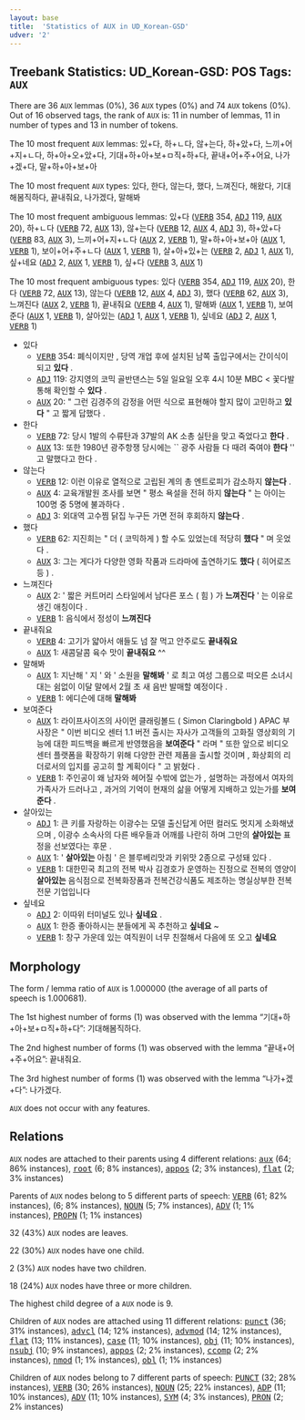 ```yaml
---
layout: base
title:  'Statistics of AUX in UD_Korean-GSD'
udver: '2'
---
```


## Treebank Statistics: UD_Korean-GSD: POS Tags: `AUX`

There are 36 `AUX` lemmas (0%), 36 `AUX` types (0%) and 74 `AUX` tokens (0%).
Out of 16 observed tags, the rank of `AUX` is: 11 in number of lemmas, 11 in number of types and 13 in number of tokens.

The 10 most frequent `AUX` lemmas: 있+다, 하+ㄴ다, 않+는다, 하+았+다, 느끼+어+지+ㄴ다, 하+아+오+았+다, 기대+하+아+보+ㅁ직+하+다, 끝내+어+주+어요, 나가+겠+다, 말+하+아+보+아

The 10 most frequent `AUX` types:  있다, 한다, 않는다, 했다, 느껴진다, 해왔다, 기대해봄직하다, 끝내줘요, 나가겠다, 말해봐

The 10 most frequent ambiguous lemmas: 있+다 (<tt><a href="ko_gsd-pos-VERB.html">VERB</a></tt> 354, <tt><a href="ko_gsd-pos-ADJ.html">ADJ</a></tt> 119, <tt><a href="ko_gsd-pos-AUX.html">AUX</a></tt> 20), 하+ㄴ다 (<tt><a href="ko_gsd-pos-VERB.html">VERB</a></tt> 72, <tt><a href="ko_gsd-pos-AUX.html">AUX</a></tt> 13), 않+는다 (<tt><a href="ko_gsd-pos-VERB.html">VERB</a></tt> 12, <tt><a href="ko_gsd-pos-AUX.html">AUX</a></tt> 4, <tt><a href="ko_gsd-pos-ADJ.html">ADJ</a></tt> 3), 하+았+다 (<tt><a href="ko_gsd-pos-VERB.html">VERB</a></tt> 83, <tt><a href="ko_gsd-pos-AUX.html">AUX</a></tt> 3), 느끼+어+지+ㄴ다 (<tt><a href="ko_gsd-pos-AUX.html">AUX</a></tt> 2, <tt><a href="ko_gsd-pos-VERB.html">VERB</a></tt> 1), 말+하+아+보+아 (<tt><a href="ko_gsd-pos-AUX.html">AUX</a></tt> 1, <tt><a href="ko_gsd-pos-VERB.html">VERB</a></tt> 1), 보이+어+주+ㄴ다 (<tt><a href="ko_gsd-pos-AUX.html">AUX</a></tt> 1, <tt><a href="ko_gsd-pos-VERB.html">VERB</a></tt> 1), 살+아+있+는 (<tt><a href="ko_gsd-pos-VERB.html">VERB</a></tt> 2, <tt><a href="ko_gsd-pos-ADJ.html">ADJ</a></tt> 1, <tt><a href="ko_gsd-pos-AUX.html">AUX</a></tt> 1), 싶+네요 (<tt><a href="ko_gsd-pos-ADJ.html">ADJ</a></tt> 2, <tt><a href="ko_gsd-pos-AUX.html">AUX</a></tt> 1, <tt><a href="ko_gsd-pos-VERB.html">VERB</a></tt> 1), 싶+다 (<tt><a href="ko_gsd-pos-VERB.html">VERB</a></tt> 3, <tt><a href="ko_gsd-pos-AUX.html">AUX</a></tt> 1)

The 10 most frequent ambiguous types:  있다 (<tt><a href="ko_gsd-pos-VERB.html">VERB</a></tt> 354, <tt><a href="ko_gsd-pos-ADJ.html">ADJ</a></tt> 119, <tt><a href="ko_gsd-pos-AUX.html">AUX</a></tt> 20), 한다 (<tt><a href="ko_gsd-pos-VERB.html">VERB</a></tt> 72, <tt><a href="ko_gsd-pos-AUX.html">AUX</a></tt> 13), 않는다 (<tt><a href="ko_gsd-pos-VERB.html">VERB</a></tt> 12, <tt><a href="ko_gsd-pos-AUX.html">AUX</a></tt> 4, <tt><a href="ko_gsd-pos-ADJ.html">ADJ</a></tt> 3), 했다 (<tt><a href="ko_gsd-pos-VERB.html">VERB</a></tt> 62, <tt><a href="ko_gsd-pos-AUX.html">AUX</a></tt> 3), 느껴진다 (<tt><a href="ko_gsd-pos-AUX.html">AUX</a></tt> 2, <tt><a href="ko_gsd-pos-VERB.html">VERB</a></tt> 1), 끝내줘요 (<tt><a href="ko_gsd-pos-VERB.html">VERB</a></tt> 4, <tt><a href="ko_gsd-pos-AUX.html">AUX</a></tt> 1), 말해봐 (<tt><a href="ko_gsd-pos-AUX.html">AUX</a></tt> 1, <tt><a href="ko_gsd-pos-VERB.html">VERB</a></tt> 1), 보여준다 (<tt><a href="ko_gsd-pos-AUX.html">AUX</a></tt> 1, <tt><a href="ko_gsd-pos-VERB.html">VERB</a></tt> 1), 살아있는 (<tt><a href="ko_gsd-pos-ADJ.html">ADJ</a></tt> 1, <tt><a href="ko_gsd-pos-AUX.html">AUX</a></tt> 1, <tt><a href="ko_gsd-pos-VERB.html">VERB</a></tt> 1), 싶네요 (<tt><a href="ko_gsd-pos-ADJ.html">ADJ</a></tt> 2, <tt><a href="ko_gsd-pos-AUX.html">AUX</a></tt> 1, <tt><a href="ko_gsd-pos-VERB.html">VERB</a></tt> 1)


* 있다
  * <tt><a href="ko_gsd-pos-VERB.html">VERB</a></tt> 354: 폐식이지만 , 당역 개업 후에 설치된 남쪽 출입구에서는 간이식이 되고 <b>있다</b> .
  * <tt><a href="ko_gsd-pos-ADJ.html">ADJ</a></tt> 119: 강지영의 코믹 골반댄스는 5일 일요일 오후 4시 10분 MBC < 꽃다발 통해 확인할 수 <b>있다</b> .
  * <tt><a href="ko_gsd-pos-AUX.html">AUX</a></tt> 20: " 그런 김경주의 감정을 어떤 식으로 표현해야 할지 많이 고민하고 <b>있다</b> " 고 짧게 답했다 .
* 한다
  * <tt><a href="ko_gsd-pos-VERB.html">VERB</a></tt> 72: 당시 1발의 수류탄과 37발의 AK 소총 실탄을 맞고 죽었다고 <b>한다</b> .
  * <tt><a href="ko_gsd-pos-AUX.html">AUX</a></tt> 13: 또한 1980년 광주항쟁 당시에는 `` 광주 사람들 다 때려 죽여야 <b>한다</b> '' 고 말했다고 한다 .
* 않는다
  * <tt><a href="ko_gsd-pos-VERB.html">VERB</a></tt> 12: 이런 이유로 열적으로 고립된 계의 총 엔트로피가 감소하지 <b>않는다</b> .
  * <tt><a href="ko_gsd-pos-AUX.html">AUX</a></tt> 4: 교육개발원 조사를 보면 " 평소 욕설을 전혀 하지 <b>않는다</b> " 는 아이는 100명 중 5명에 불과하다 .
  * <tt><a href="ko_gsd-pos-ADJ.html">ADJ</a></tt> 3: 외대역 고수찜 닭집 누구든 가면 전혀 후회하지 <b>않는다</b> .
* 했다
  * <tt><a href="ko_gsd-pos-VERB.html">VERB</a></tt> 62: 지진희는 " 더 ( 코믹하게 ) 할 수도 있었는데 적당히 <b>했다</b> " 며 웃었다 .
  * <tt><a href="ko_gsd-pos-AUX.html">AUX</a></tt> 3: 그는 게다가 다양한 영화 작품과 드라마에 출연하기도 <b>했다</b> ( 히어로즈 등 ) .
* 느껴진다
  * <tt><a href="ko_gsd-pos-AUX.html">AUX</a></tt> 2: ' 짧은 커트머리 스타일에서 남다른 포스 ( 힘 ) 가 <b>느껴진다</b> ' 는 이유로 생긴 애칭이다 .
  * <tt><a href="ko_gsd-pos-VERB.html">VERB</a></tt> 1: 음식에서 정성이 <b>느껴진다</b>
* 끝내줘요
  * <tt><a href="ko_gsd-pos-VERB.html">VERB</a></tt> 4: 고기가 얇아서 애들도 넘 잘 먹고 안주로도 <b>끝내줘요</b>
  * <tt><a href="ko_gsd-pos-AUX.html">AUX</a></tt> 1: 새콤달콤 육수 맛이 <b>끝내줘요</b> ^^
* 말해봐
  * <tt><a href="ko_gsd-pos-AUX.html">AUX</a></tt> 1: 지난해 ' 지 ' 와 ' 소원을 <b>말해봐</b> ' 로 최고 여성 그룹으로 떠오른 소녀시대는 쉼없이 이달 말에서 2월 초 새 음반 발매할 예정이다 .
  * <tt><a href="ko_gsd-pos-VERB.html">VERB</a></tt> 1: 에디슨에 대해 <b>말해봐</b>
* 보여준다
  * <tt><a href="ko_gsd-pos-AUX.html">AUX</a></tt> 1: 라이프사이즈의 사이먼 클래링볼드 ( Simon Claringbold ) APAC 부사장은 " 이번 비디오 센터 1.1 버전 출시는 자사가 고객들의 고화질 영상회의 기능에 대한 피드백을 빠르게 반영했음을 <b>보여준다</b> " 라며 " 또한 앞으로 비디오 센터 플랫폼을 확장하기 위해 다양한 관련 제품을 출시할 것이며 , 화상회의 리더로서의 입지를 공고히 할 계획이다 " 고 밝혔다 .
  * <tt><a href="ko_gsd-pos-VERB.html">VERB</a></tt> 1: 주인공이 왜 남자와 헤어질 수밖에 없는가 , 설명하는 과정에서 여자의 가족사가 드러나고 , 과거의 기억이 현재의 삶을 어떻게 지배하고 있는가를 <b>보여준다</b> .
* 살아있는
  * <tt><a href="ko_gsd-pos-ADJ.html">ADJ</a></tt> 1: 큰 키를 자랑하는 이광수는 모델 출신답게 어떤 컬러도 멋지게 소화해냈으며 , 이광수 소속사의 다른 배우들과 어깨를 나란히 하며 그만의 <b>살아있는</b> 표정을 선보였다는 후문 .
  * <tt><a href="ko_gsd-pos-AUX.html">AUX</a></tt> 1: ' <b>살아있는</b> 아침 ' 은 블루베리맛과 키위맛 2종으로 구성돼 있다 .
  * <tt><a href="ko_gsd-pos-VERB.html">VERB</a></tt> 1: 대한민국 최고의 전복 박사 김경호가 운영하는 진정으로 전복의 영양이 <b>살아있는</b> 음식점으로 전복화장품과 전복건강식품도 제조하는 명실상부한 전복 전문 기업입니다
* 싶네요
  * <tt><a href="ko_gsd-pos-ADJ.html">ADJ</a></tt> 2: 이따위 터미널도 있나 <b>싶네요</b> .
  * <tt><a href="ko_gsd-pos-AUX.html">AUX</a></tt> 1: 한증 좋아하시는 분들에게 꼭 추천하고 <b>싶네요</b> ~
  * <tt><a href="ko_gsd-pos-VERB.html">VERB</a></tt> 1: 창구 가운데 있는 여직원이 너무 친절해서 다음에 또 오고 <b>싶네요</b>

## Morphology

The form / lemma ratio of `AUX` is 1.000000 (the average of all parts of speech is 1.000681).

The 1st highest number of forms (1) was observed with the lemma “기대+하+아+보+ㅁ직+하+다”: 기대해봄직하다.

The 2nd highest number of forms (1) was observed with the lemma “끝내+어+주+어요”: 끝내줘요.

The 3rd highest number of forms (1) was observed with the lemma “나가+겠+다”: 나가겠다.

`AUX` does not occur with any features.


## Relations

`AUX` nodes are attached to their parents using 4 different relations: <tt><a href="ko_gsd-dep-aux.html">aux</a></tt> (64; 86% instances), <tt><a href="ko_gsd-dep-root.html">root</a></tt> (6; 8% instances), <tt><a href="ko_gsd-dep-appos.html">appos</a></tt> (2; 3% instances), <tt><a href="ko_gsd-dep-flat.html">flat</a></tt> (2; 3% instances)

Parents of `AUX` nodes belong to 5 different parts of speech: <tt><a href="ko_gsd-pos-VERB.html">VERB</a></tt> (61; 82% instances),  (6; 8% instances), <tt><a href="ko_gsd-pos-NOUN.html">NOUN</a></tt> (5; 7% instances), <tt><a href="ko_gsd-pos-ADV.html">ADV</a></tt> (1; 1% instances), <tt><a href="ko_gsd-pos-PROPN.html">PROPN</a></tt> (1; 1% instances)

32 (43%) `AUX` nodes are leaves.

22 (30%) `AUX` nodes have one child.

2 (3%) `AUX` nodes have two children.

18 (24%) `AUX` nodes have three or more children.

The highest child degree of a `AUX` node is 9.

Children of `AUX` nodes are attached using 11 different relations: <tt><a href="ko_gsd-dep-punct.html">punct</a></tt> (36; 31% instances), <tt><a href="ko_gsd-dep-advcl.html">advcl</a></tt> (14; 12% instances), <tt><a href="ko_gsd-dep-advmod.html">advmod</a></tt> (14; 12% instances), <tt><a href="ko_gsd-dep-flat.html">flat</a></tt> (13; 11% instances), <tt><a href="ko_gsd-dep-case.html">case</a></tt> (11; 10% instances), <tt><a href="ko_gsd-dep-obj.html">obj</a></tt> (11; 10% instances), <tt><a href="ko_gsd-dep-nsubj.html">nsubj</a></tt> (10; 9% instances), <tt><a href="ko_gsd-dep-appos.html">appos</a></tt> (2; 2% instances), <tt><a href="ko_gsd-dep-ccomp.html">ccomp</a></tt> (2; 2% instances), <tt><a href="ko_gsd-dep-nmod.html">nmod</a></tt> (1; 1% instances), <tt><a href="ko_gsd-dep-obl.html">obl</a></tt> (1; 1% instances)

Children of `AUX` nodes belong to 7 different parts of speech: <tt><a href="ko_gsd-pos-PUNCT.html">PUNCT</a></tt> (32; 28% instances), <tt><a href="ko_gsd-pos-VERB.html">VERB</a></tt> (30; 26% instances), <tt><a href="ko_gsd-pos-NOUN.html">NOUN</a></tt> (25; 22% instances), <tt><a href="ko_gsd-pos-ADP.html">ADP</a></tt> (11; 10% instances), <tt><a href="ko_gsd-pos-ADV.html">ADV</a></tt> (11; 10% instances), <tt><a href="ko_gsd-pos-SYM.html">SYM</a></tt> (4; 3% instances), <tt><a href="ko_gsd-pos-PRON.html">PRON</a></tt> (2; 2% instances)

